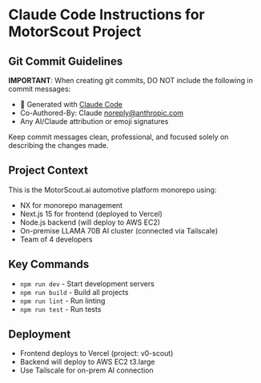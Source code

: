 # Claude Code Instructions for MotorScout Project

## Git Commit Guidelines

**IMPORTANT**: When creating git commits, DO NOT include the following in commit messages:
- 🤖 Generated with [Claude Code](https://claude.ai/code)
- Co-Authored-By: Claude <noreply@anthropic.com>
- Any AI/Claude attribution or emoji signatures

Keep commit messages clean, professional, and focused solely on describing the changes made.

## Project Context

This is the MotorScout.ai automotive platform monorepo using:
- NX for monorepo management
- Next.js 15 for frontend (deployed to Vercel)
- Node.js backend (will deploy to AWS EC2)
- On-premise LLAMA 70B AI cluster (connected via Tailscale)
- Team of 4 developers

## Key Commands

- `npm run dev` - Start development servers
- `npm run build` - Build all projects
- `npm run lint` - Run linting
- `npm run test` - Run tests

## Deployment

- Frontend deploys to Vercel (project: v0-scout)
- Backend will deploy to AWS EC2 t3.large
- Use Tailscale for on-prem AI connection